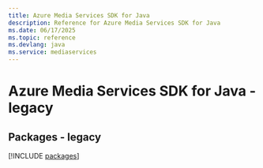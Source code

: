 ```yaml
---
title: Azure Media Services SDK for Java
description: Reference for Azure Media Services SDK for Java
ms.date: 06/17/2025
ms.topic: reference
ms.devlang: java
ms.service: mediaservices
---
```

# Azure Media Services SDK for Java - legacy
## Packages - legacy
[!INCLUDE [packages](media-services-index.md)]